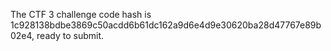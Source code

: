 The CTF 3 challenge code hash is 1c928138bdbe3869c50acdd6b61dc162a9d6e4d9e30620ba28d47767e89b02e4, ready to submit.
